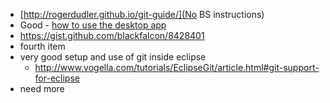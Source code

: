 * [http://rogerdudler.github.io/git-guide/](No BS instructions)
* Good - [how to use the desktop app](http://docsbeta.pinegrow.com/host-html-website-github-pages-free/)
* https://gist.github.com/blackfalcon/8428401
* fourth item
* very good setup and use of git inside eclipse
	* http://www.vogella.com/tutorials/EclipseGit/article.html#git-support-for-eclipse
* need more